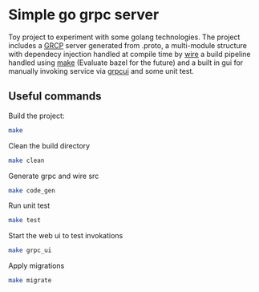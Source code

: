 # Simple go grpc server

Toy project to experiment with some golang technologies. The project includes a [GRCP](https://grpc.io/) server generated from .proto, a multi-module structure with dependecy injection handled at compile time by [wire](https://github.com/google/wire) a build pipeline handled using [make](https://www.gnu.org/software/make/) (Evaluate bazel for the future) and a built in gui for manually invoking service via [grpcui](https://github.com/fullstorydev/grpcui) and some unit test.

## Useful commands

Build the project:
``` bash
make
```

Clean the build directory
``` bash
make clean
```

Generate grpc and wire src
``` bash
make code_gen
```

Run unit test
``` bash
make test
```

Start the web ui to test invokations
``` bash
make grpc_ui
```
Apply migrations
``` bash
make migrate
```
